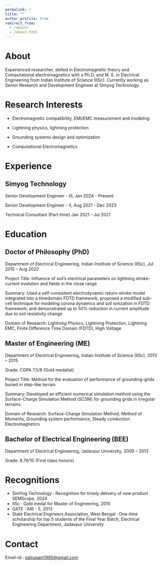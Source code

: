 ```yaml
---
permalink: /
title: ""
author_profile: true
redirect_from: 
  - /about/
  - /about.html
---
```


About
=====
Experienced researcher, skilled in Electromagnetic theory and Computational electromagnetics with a Ph.D. and M. E. in Electrical Engineering from Indian Institute of Science (IISc). Currently working as Senior Research and Development Engineer at Simyog Technology.

Research Interests
=====

- Electromagnetic compatibility, EMI/EMC measurement and modeling

- Lightning physics, lightning protection

- Grounding systems design and optimization

- Computational Electromagnetics

Experience
=======

Simyog Technology
----
Senior Development Engineer - III, Jan 2024 - Present

Senior Development Engineer - II, Aug 2021 - Dec 2023

Technical Consultant (Part-time) Jan 2021 - Jul 2021


Education
========

Doctor of Philosophy (PhD)
----
Department of Electrical Engineering, Indian Institute of Science (IISc), Jul 2015 – Aug 2022

Project Title: Influence of soil’s electrical parameters on lightning stroke-current evolution and fields in the close range

Summary: Used a self-consistent electrodynamic return-stroke model integrated into a timedomain FDTD framework, proposed a modified sub-cell technique for modeling corona
dynamics and soil ionization in FDTD framework, and demonstrated up to 50% reduction in current amplitude due to soil resistivity change

Domain of Research: Lightning Physics, Lightning Protection, Lightning EMC, Finite Difference Time Domain (FDTD), High Voltage

Master of Engineering (ME)
----
Department of Electrical Engineering, Indian Institute of Science (IISc), 2013 – 2015

Grade: CGPA 7.5/8 (Gold medalist)

Project Title: Method for the evaluation of performance of grounding-grids buried in step-like terrain

Summary: Developed an efficient numerical simulation method using the Surface-Charge Simulation
Method (SCSM) for grounding grids in irregular terrains.

Domain of Research: Surface-Charge Simulation Method, Method of Moments, Grounding system performance, Steady conduction Electromagnetics

Bachelor of Electrical Engineering (BEE)
----
Department of Electrical Engineering, Jadavpur University, 2009 – 2013

Grade: 8.76/10 (First class honors)

Recognitions
======

- SimYog Technology : Recognition for timely delivery of new product SEMScope, 2024
- IISc : Gold medal for Master of Engineering, 2015
- GATE : AIR - 5, 2013
- State Electrical Engineers Association, West Bengal : One-time scholarship for top 5 students of the Final Year Batch, Electrical Engineering Department, Jadavpur University

Contact
=======

Email-id : palrupam1990@gmail.com









